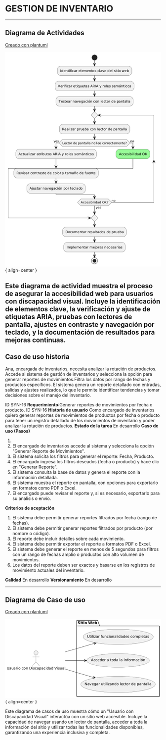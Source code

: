 # GESTION DE INVENTARIO 

------

## Diagrama de Actividades
[Creado con plantuml](https://plantuml.com/es/)

![Image title](./assets/images/macp-17.png){ align=center }

Este diagrama de actividad muestra el proceso de asegurar la accesibilidad web para usuarios con discapacidad visual. Incluye la identificación de elementos clave, la verificación y ajuste de etiquetas ARIA, pruebas con lectores de pantalla, ajustes en contraste y navegación por teclado, y la documentación de resultados para mejoras continuas.
---
###

## Caso de uso historia 
Ana, encargada de inventarios, necesita analizar la rotación de productos. Accede al sistema de gestión de inventarios y selecciona la opción para generar reportes de movimientos.Filtra los datos por rango de fechas y productos específicos. El sistema genera un reporte detallado con entradas, salidas y ajustes realizados, lo que le permite identificar tendencias y tomar decisiones sobre el manejo del inventario.
  <tr class="idtext principal">
    <td>ID SYN-16</td>
  </tr>
  <tr class="single text">
    <td><strong>Requerimiento</strong>:Generar reportes de movimientos por fecha o producto. ID SYN-16</td>
  </tr>
  <tr class="single gray">
    <td><strong>Historia de usuario</strong></td>
  </tr>
  <tr class="single text">
    <td>Como encargado de inventarios quiero generar reportes de movimientos de productos por fecha o producto para tener un registro detallado de los movimientos de inventario y poder analizar la rotación de productos.
</td>
  </tr>
  <tr class="duo">
    <th class="gray"><strong>Estado de la tarea</strong></th>
    <th>En desarrollo</th>
  </tr>
  <tr class="single gray">
    <td><strong>Caso de uso (Pasos)</strong></td>
  </tr>
  <tr class="single text">
    <td>
        <ol>
            <li>
             <li>El encargado de inventarios accede al sistema y selecciona la opción "Generar Reporte de Movimientos".</li>
            <li>El sistema solicita los filtros para generar el reporte: Fecha, Producto.</li>
            <li>El encargado ingresa los filtros deseados (fecha o producto) y hace clic en "Generar Reporte".</li>
            <li>El sistema consulta la base de datos y genera el reporte con la información detallada.</li>
            <li>El sistema muestra el reporte en pantalla, con opciones para exportarlo en formatos como PDF o Excel.</li>
            <li>El encargado puede revisar el reporte y, si es necesario, exportarlo para su análisis o envío.</li>
        </ol>
    </td>
  </tr>
  <tr class="single gray">
    <td><strong>Criterios de aceptación</strong></td>
  </tr>
  <tr class="single text">
    <td>
        <ol>
              <li>El sistema debe permitir generar reportes filtrados por fecha (rango de fechas).</li>
              <li>El sistema debe permitir generar reportes filtrados por producto (por nombre o código).</li>
              <li>El reporte debe incluir detalles sobre cada movimiento.</li>
              <li>El sistema debe permitir exportar el reporte a formatos PDF o Excel.</li>
              <li>El sistema debe generar el reporte en menos de 5 segundos para filtros con un rango de fechas amplio o productos con alto volumen de movimientos.</li>
              <li>Los datos del reporte deben ser exactos y basarse en los registros de movimiento actuales del inventario.</li>
              </ol>
 <tr class="duo">
    <th class="gray"><strong>Calidad</strong></th>
    <th>En desarrollo</th>
  </tr>
  <tr class="duo">
    <th class="gray"><strong>Versionamiento</strong></th>
    <th>En desarrollo</th>
  </tr>
</table>



---
## Diagrama de Caso de uso
[Creado con plantuml](https://plantuml.com/es/)

![Image title](./assets/images/DIAGRAMAS%20DE%20CASO%20DE%20USO/CASO17.png){ align=center }

Este diagrama de casos de uso muestra cómo un "Usuario con Discapacidad Visual" interactúa con un sitio web accesible. Incluye la capacidad de navegar usando un lector de pantalla, acceder a toda la información del sitio y utilizar todas las funcionalidades disponibles, garantizando una experiencia inclusiva y completa.
 